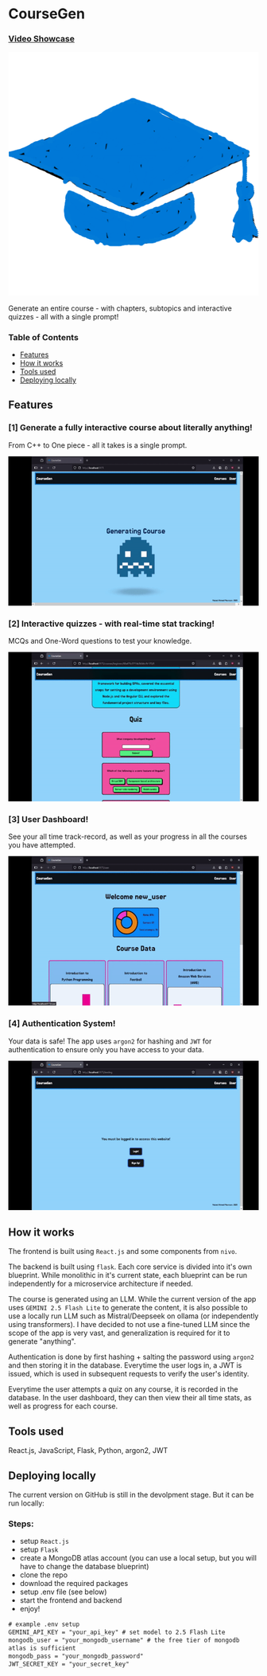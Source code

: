# CourseGen

### <a href="https://www.youtube.com/watch?v=1Epwa6teADc" target="_blank">Video Showcase</a>


![banner](https://raw.githubusercontent.com/faiiyad/AI-Course-Generator/refs/heads/main/assets/hat.png)

Generate an entire course - with chapters, subtopics and interactive quizzes - all with a single prompt!

### Table of Contents
- [Features](#features)
- [How it works](#how-it-works)
- [Tools used](#tools-used)
- [Deploying locally](#deploying-locally)

## Features
### [1] Generate a fully interactive course about literally anything!
From C++ to One piece - all it takes is a single prompt.

<img src="https://raw.githubusercontent.com/faiiyad/AI-Course-Generator/refs/heads/main/assets/loading.gif" height="300px" style="width:auto;" />

### [2] Interactive quizzes - with real-time stat tracking!
MCQs and One-Word questions to test your knowledge.

<img src="https://raw.githubusercontent.com/faiiyad/AI-Course-Generator/refs/heads/main/assets/quiz.gif" height="300px" style="width:auto;" />

### [3] User Dashboard!
See your all time track-record, as well as your progress in all the courses you have attempted.

<img src="https://raw.githubusercontent.com/faiiyad/AI-Course-Generator/refs/heads/main/assets/user.gif" height="300px" style="width:auto;" />

### [4] Authentication System!
Your data is safe! The app uses `argon2` for hashing and `JWT` for authentication to ensure only you have access to your data.

<img src="https://raw.githubusercontent.com/faiiyad/AI-Course-Generator/refs/heads/main/assets/auth.gif" height="300px" style="width:auto;" />

## How it works

The frontend is built using `React.js` and some components from `nivo`.

The backend is built using `flask`. Each core service is divided into it's own blueprint. While monolithic in it's current state, each blueprint can be run independently for a microservice architecture if needed.

The course is generated using an LLM. While the current version of the app uses `GEMINI 2.5 Flash Lite` to generate the content, it is also possible to use a locally run LLM such as Mistral/Deepseek on ollama (or independently using transformers). I have decided to not use a fine-tuned LLM since the scope of the app is very vast, and generalization is required for it to generate "anything".

Authentication is done by first hashing + salting the password using `argon2` and then storing it in the database. Everytime the user logs in, a JWT is issued, which is used in subsequent requests to verify the user's identity.

Everytime the user attempts a quiz on any course, it is recorded in the database. In the user dashboard, they can then view their all time stats, as well as progress for each course.


## Tools used
React.js, JavaScript, Flask, Python, argon2, JWT

## Deploying locally
The current version on GitHub is still in the devolpment stage. But it can be run locally:
### Steps:
- setup `React.js`
- setup `Flask`
- create a MongoDB atlas account (you can use a local setup, but you will have to change the database blueprint)
- clone the repo
- download the required packages
- setup .env file (see below)
- start the frontend and backend
- enjoy!
``` 
# example .env setup
GEMINI_API_KEY = "your_api_key" # set model to 2.5 Flash Lite
mongodb_user = "your_mongodb_username" # the free tier of mongodb atlas is sufficient
mongodb_pass = "your_mongodb_password"
JWT_SECRET_KEY = "your_secret_key"
